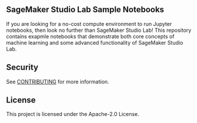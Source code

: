 ## SageMaker Studio Lab Sample Notebooks

If you are looking for a no-cost compute environment to run Jupyter notebooks, then look no further than SageMaker Studio Lab! This repository contains exapmle notebooks that demonstrate both core concepts of machine learning and some advanced functionality of SageMaker Studio Lab. 


## Security

See [CONTRIBUTING](CONTRIBUTING.md#security-issue-notifications) for more information.

## License

This project is licensed under the Apache-2.0 License.

